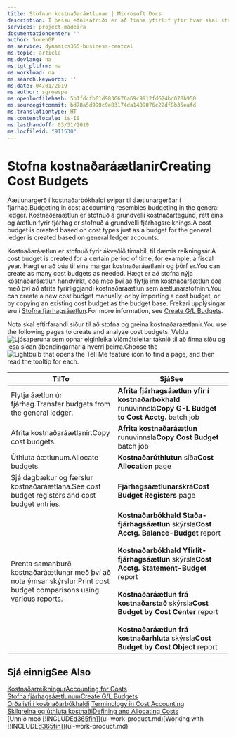 ```yaml
---
title: Stofnun kostnaðaráætlunar | Microsoft Docs
description: Í þessu efnisatriði er að finna yfirlit yfir hvar skal stofna og greina kostnaðaráætlanir.
services: project-madeira
documentationcenter: ''
author: SorenGP
ms.service: dynamics365-business-central
ms.topic: article
ms.devlang: na
ms.tgt_pltfrm: na
ms.workload: na
ms.search.keywords: ''
ms.date: 04/01/2019
ms.author: sgroespe
ms.openlocfilehash: 5b1fdcfb61d9836676a69c9912fd624bd078b950
ms.sourcegitcommit: bd78a5d990c9e83174da1409076c22df8b35eafd
ms.translationtype: HT
ms.contentlocale: is-IS
ms.lasthandoff: 03/31/2019
ms.locfileid: "911530"
---
```

# <a name="creating-cost-budgets"></a><span data-ttu-id="ffb83-103">Stofna kostnaðaráætlanir</span><span class="sxs-lookup"><span data-stu-id="ffb83-103">Creating Cost Budgets</span></span>
<span data-ttu-id="ffb83-104">Áætlunargerð í kostnaðarbókhaldi svipar til áætlunargerðar í fjárhag.</span><span class="sxs-lookup"><span data-stu-id="ffb83-104">Budgeting in cost accounting resembles budgeting in the general ledger.</span></span> <span data-ttu-id="ffb83-105">Kostnaðaráætlun er stofnuð á grundvelli kostnaðartegund, rétt eins og áætlun fyrir fjárhag er stofnuð á grundvelli fjárhagsreiknings.</span><span class="sxs-lookup"><span data-stu-id="ffb83-105">A cost budget is created based on cost types just as a budget for the general ledger is created based on general ledger accounts.</span></span>  

<span data-ttu-id="ffb83-106">Kostnaðaráætlun er stofnuð fyrir ákveðið tímabil, til dæmis reikningsár.</span><span class="sxs-lookup"><span data-stu-id="ffb83-106">A cost budget is created for a certain period of time, for example, a fiscal year.</span></span> <span data-ttu-id="ffb83-107">Hægt er að búa til eins margar kostnaðaráætlanir og þörf er.</span><span class="sxs-lookup"><span data-stu-id="ffb83-107">You can create as many cost budgets as needed.</span></span> <span data-ttu-id="ffb83-108">Hægt er að stofna nýja kostnaðaráætlun handvirkt, eða með því að flytja inn kostnaðaráætlun eða með því að afrita fyrirliggjandi kostnaðaráætlun sem áætlunarstofninn.</span><span class="sxs-lookup"><span data-stu-id="ffb83-108">You can create a new cost budget manually, or by importing a cost budget, or by copying an existing cost budget as the budget base.</span></span> <span data-ttu-id="ffb83-109">Frekari upplýsingar eru í [Stofna fjárhagsáætlun](finance-how-create-budgets.md).</span><span class="sxs-lookup"><span data-stu-id="ffb83-109">For more information, see [Create G/L Budgets](finance-how-create-budgets.md).</span></span>

<span data-ttu-id="ffb83-110">Nota skal eftirfarandi síður til að stofna og greina kostnaðaráætlanir.</span><span class="sxs-lookup"><span data-stu-id="ffb83-110">You use the following pages to create and analyze cost budgets.</span></span> <span data-ttu-id="ffb83-111">Veldu ![Ljósaperuna sem opnar eiginleika Viðmótsleitar](media/ui-search/search_small.png "Segðu mér hvað þú vilt gera") táknið til að finna síðu og lesa síðan ábendingarnar á hverri þeirra.</span><span class="sxs-lookup"><span data-stu-id="ffb83-111">Choose the ![Lightbulb that opens the Tell Me feature](media/ui-search/search_small.png "Tell me what you want to do") icon to find a page, and then read the tooltip for each.</span></span>

|<span data-ttu-id="ffb83-112">Til</span><span class="sxs-lookup"><span data-stu-id="ffb83-112">To</span></span>|<span data-ttu-id="ffb83-113">Sjá</span><span class="sxs-lookup"><span data-stu-id="ffb83-113">See</span></span>|  
|--------|---------|  
|<span data-ttu-id="ffb83-114">Flytja áætlun úr fjárhag.</span><span class="sxs-lookup"><span data-stu-id="ffb83-114">Transfer budgets from the general ledger.</span></span>|<span data-ttu-id="ffb83-115">**Afrita fjárhagsáætlun yfir í kostnaðarbókhald** runuvinnsla</span><span class="sxs-lookup"><span data-stu-id="ffb83-115">**Copy G-L Budget to Cost Acctg.** batch job</span></span>|  
|<span data-ttu-id="ffb83-116">Afrita kostnaðaráætlanir.</span><span class="sxs-lookup"><span data-stu-id="ffb83-116">Copy cost budgets.</span></span>|<span data-ttu-id="ffb83-117">**Afrita kostnaðaráætlun** runuvinnsla</span><span class="sxs-lookup"><span data-stu-id="ffb83-117">**Copy Cost Budget** batch job</span></span>|  
|<span data-ttu-id="ffb83-118">Úthluta áætlunum.</span><span class="sxs-lookup"><span data-stu-id="ffb83-118">Allocate budgets.</span></span>|<span data-ttu-id="ffb83-119">**Kostnaðarúthlutun** síða</span><span class="sxs-lookup"><span data-stu-id="ffb83-119">**Cost Allocation** page</span></span>|  
|<span data-ttu-id="ffb83-120">Sjá dagbækur og færslur kostnaðaráætlana.</span><span class="sxs-lookup"><span data-stu-id="ffb83-120">See cost budget registers and cost budget entries.</span></span>|<span data-ttu-id="ffb83-121">**Fjárhagsáætlunarskrá**</span><span class="sxs-lookup"><span data-stu-id="ffb83-121">**Cost Budget Registers** page</span></span>|  
|<span data-ttu-id="ffb83-122">Prenta samanburð kostnaðaráætlunar með því að nota ýmsar skýrslur.</span><span class="sxs-lookup"><span data-stu-id="ffb83-122">Print cost budget comparisons using various reports.</span></span>|<span data-ttu-id="ffb83-123">**Kostnaðarbókhald Staða-fjárhagsáætlun** skýrsla</span><span class="sxs-lookup"><span data-stu-id="ffb83-123">**Cost Acctg. Balance-Budget** report</span></span><br /><br /> <span data-ttu-id="ffb83-124">**Kostnaðarbókhald Yfirlit-fjárhagsáætlun** skýrsla</span><span class="sxs-lookup"><span data-stu-id="ffb83-124">**Cost Acctg. Statement-Budget** report</span></span><br /><br /> <span data-ttu-id="ffb83-125">**Kostnaðaráætlun frá kostnaðarstað** skýrsla</span><span class="sxs-lookup"><span data-stu-id="ffb83-125">**Cost Budget by Cost Center** report</span></span><br /><br /> <span data-ttu-id="ffb83-126">**Kostnaðaráætlun frá kostnaðarhluta** skýrsla</span><span class="sxs-lookup"><span data-stu-id="ffb83-126">**Cost Budget by Cost Object** report</span></span>|  

## <a name="see-also"></a><span data-ttu-id="ffb83-127">Sjá einnig</span><span class="sxs-lookup"><span data-stu-id="ffb83-127">See Also</span></span>  
[<span data-ttu-id="ffb83-128">Kostnaðarreikningur</span><span class="sxs-lookup"><span data-stu-id="ffb83-128">Accounting for Costs</span></span>](finance-manage-cost-accounting.md)  
[<span data-ttu-id="ffb83-129">Stofna fjárhagsáætlunum</span><span class="sxs-lookup"><span data-stu-id="ffb83-129">Create G/L Budgets</span></span>](finance-how-create-budgets.md)  
<span data-ttu-id="ffb83-130">[Orðalisti í kostnaðarbókhaldi](finance-terminology-in-cost-accounting.md) </span><span class="sxs-lookup"><span data-stu-id="ffb83-130">[Terminology in Cost Accounting](finance-terminology-in-cost-accounting.md) </span></span>  
[<span data-ttu-id="ffb83-131">Skilgreina og úthluta kostnaði</span><span class="sxs-lookup"><span data-stu-id="ffb83-131">Defining and Allocating Costs</span></span>](finance-define-and-allocate-costs.md)  
<span data-ttu-id="ffb83-132">[Unnið með [!INCLUDE[d365fin](includes/d365fin_md.md)]](ui-work-product.md)</span><span class="sxs-lookup"><span data-stu-id="ffb83-132">[Working with [!INCLUDE[d365fin](includes/d365fin_md.md)]](ui-work-product.md)</span></span>
